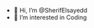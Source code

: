- 👋 Hi, I’m @SherifElsayedd
- 👀 I’m interested in Coding

<!---
SherifElsayedd/SherifElsayedd is a ✨ special ✨ repository because its `README.md` (this file) appears on your GitHub profile.
You can click the Preview link to take a look at your changes.
--->
